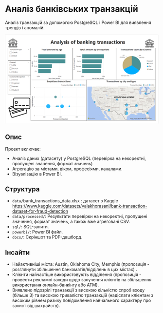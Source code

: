 # Аналіз банківських транзакцій

Аналіз транзакцій за допомогою PostgreSQL і Power BI для виявлення трендів і аномалій.

![Дашборд](docs/dashboard_screenshot.png)

## Опис
Проект включає:
- Аналіз даних (датасету) у PostgreSQL (перевірка на некоректні, пропущені значення, формат значень)
- Агрегацію за містами, віком, професіями, каналами.
- Візуалізацію в Power BI.

## Структура
- `data/`bank_transactions_data.xlsx : датасет з Kaggle https://www.kaggle.com/datasets/valakhorasani/bank-transaction-dataset-for-fraud-detection
- `data/processed/`: Результати перевірки на некоректні, пропущені значення, формат значень, а також вже агреговані CSV.
- `sql/`: SQL-запити.
- `powerbi/`: Power BI файл.
- `docs/`: Скріншот та PDF-дашборд.

## Інсайти
- Найактивніші міста: Austin, Oklahoma City, Memphis (пропозиція - розглянути збільшення банкоматів/відділень в цих містах) .
- Клієнти найчастіше  використовують відділення (пропозиція - провести рекламні заходи щодо залучення клієнтів на збільшення використання онлайн-банкінгу або АТМ).
- Виявлено підозрілі транзакції з високою кількістю спроб входу (більше 3) та високою тривалістю транзакцій (надіслати клієнтам з високим рівнем ризику повідомлення навчального характеру про захист від шахрайств).


